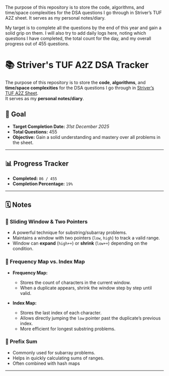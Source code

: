 The purpose of this repository is to store the code, algorithms, and time/space complexities for the DSA questions I go through in Striver’s TUF A2Z sheet.
It serves as my personal notes/diary.

My target is to complete all the questions by the end of this year and gain a solid grip on them. I will also try to add daily logs here, noting which questions I have completed, the total count for the day, and my overall progress out of 455 questions.

# 📚 Striver's TUF A2Z DSA Tracker

The purpose of this repository is to store the **code**, **algorithms**, and **time/space complexities** for the DSA questions I go through in [Striver’s TUF A2Z Sheet](https://takeuforward.org/).  
It serves as my **personal notes/diary**.

## 🎯 Goal

- **Target Completion Date:** _31st December 2025_
- **Total Questions:** 455
- **Objective:** Gain a solid understanding and mastery over all problems in the sheet.

---

## 📊 Progress Tracker

- **Completed:** `86 / 455`
- **Completion Percentage:** `19%`

---

## 🗓 Notes

### 🔹 Sliding Window & Two Pointers

- A powerful technique for substring/subarray problems.
- Maintains a window with two pointers (`low`, `high`) to track a valid range.
- Window can **expand** (`high++`) or **shrink** (`low++`) depending on the condition.

### 🔹 Frequency Map vs. Index Map

- **Frequency Map:**

  - Stores the count of characters in the current window.
  - When a duplicate appears, shrink the window step by step until valid.

- **Index Map:**
  - Stores the last index of each character.
  - Allows directly jumping the `low` pointer past the duplicate’s previous index.
  - More efficient for longest substring problems.

### 🔹 Prefix Sum

- Commonly used for subarray problems.
- Helps in quickly calculating sums of ranges.
- Often combined with hash maps

---

